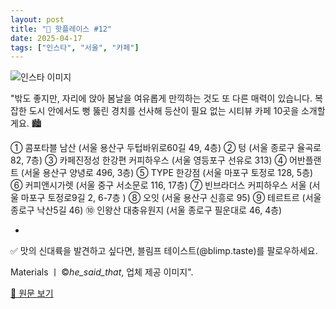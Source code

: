 ```yaml
---
layout: post
title: "📍 핫플레이스 #12"
date: 2025-04-17
tags: ["인스타", "서울", "카페"]
---
```


![인스타 이미지](https://scontent-ssn1-1.cdninstagram.com/v/t51.75761-15/488502776_18008744186717476_7126041310829828343_n.jpg?stp=c216.0.648.648a_dst-jpg_e35_s640x640_tt6&_nc_cat=101&ccb=1-7&_nc_sid=18de74&_nc_ohc=ljZ9NgdBkyMQ7kNvwFF4zwn&_nc_oc=AdkfNdV9nqjd-s4W2IjDGm-SqjHebtL1EDjxeA_9_TYzIR_R2zAHy5gAlkbTLECJ-Sk&_nc_zt=23&_nc_ht=scontent-ssn1-1.cdninstagram.com&_nc_gid=vzt0F9tji4OtEthFTl3nvQ&oh=00_AfHaKRMPcw4G3Vo3e20-bdT2l9i8HNFgI7J3_DUBylfa4Q&oe=6805C07D)

"밖도 좋지만, 자리에 앉아 봄날을 여유롭게 만끽하는 것도 또 다른 매력이 있습니다. 복잡한 도시 안에서도 뻥 뚫린 경치를 선사해 등산이 필요 없는 시티뷰 카페 10곳을 소개할게요. 🏙️

① 콤포타블 남산 (서울 용산구 두텁바위로60길 49, 4층)
② 텅 (서울 종로구 율곡로 82, 7층)
③ 카페진정성 한강편 커피하우스 (서울 영등포구 선유로 313)
④ 어반플랜트 (서울 용산구 양녕로 496, 3층)
⑤ TYPE 한강점 (서울 마포구 토정로 128, 5층)
⑥ 커피앤시가렛 (서울 중구 서소문로 116, 17층)
⑦ 빈브라더스 커피하우스 서울 (서울 마포구 토정로9길 2, 6-7층 )
⑧ 오잇 (서울 용산구 신흥로 95)
⑨ 테르트르 (서울 종로구 낙산5길 46)
⑩ 인왕산 대충유원지 (서울 종로구 필운대로 46, 4층)

-
✅ 맛의 신대륙을 발견하고 싶다면,
블림프 테이스트(@blimp.taste)를 팔로우하세요.

Materials ㅣ ©_he_said_that_, 업체 제공 이미지".

[🔗 원문 보기](https://www.instagram.com/p/DITVd3uprmU/)
